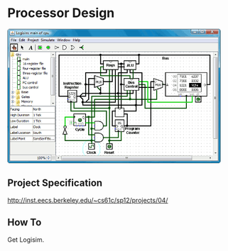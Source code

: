Processor Design
===============

![processor](https://github.com/knd/BerkeleyEducation/raw/master/CS61C/proj4/processor.png)

Project Specification
----

http://inst.eecs.berkeley.edu/~cs61c/sp12/projects/04/

How To
---

Get Logisim.
